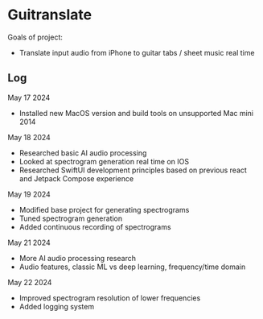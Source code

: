 #  Guitranslate

Goals of project:
- Translate input audio from iPhone to guitar tabs / sheet music real time

## Log

May 17 2024
- Installed new MacOS version and build tools on unsupported Mac mini 2014

May 18 2024
- Researched basic AI audio processing
- Looked at spectrogram generation real time on IOS
- Researched SwiftUI development principles based on previous react and Jetpack Compose experience

May 19 2024
- Modified base project for generating spectrograms
- Tuned spectrogram generation
- Added continuous recording of spectrograms

May 21 2024
- More AI audio processing research
- Audio features, classic ML vs deep learning, frequency/time domain

May 22 2024
- Improved spectrogram resolution of lower frequencies
- Added logging system